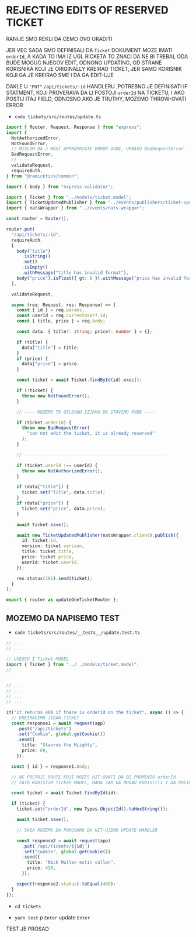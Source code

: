 # REJECTING EDITS OF RESERVED TICKET

RANIJE SMO REKLI DA CEMO OVO URADITI

JER VEC SADA SMO DEFINISALI DA `Ticket` DOKUMENT MOZE IMATI `orderId`, A KADA TO IMA IZ UGL RICKETA TO ZNACI DA NE BI TREBAL ODA BUDE MOGUC NJEGOV EDIT, ODNONO UPDATING, OD STRANE KORISNIKA KOJI JE ORIGINALLY KREIRAO TICKET, JER SAMO KORISNIK KOJI GA JE KREIRAO SME I DA GA EDIT-UJE

DAKLE U `"PUT"` `/api/tickets/:id` HANDLERU ,POTREBNO JE DEFINISATI IF STATMENT, KOJI PROVERAVA DA LI POSTOJI `orderId` NA TICKETU, I AKO POSTIJ ITAJ FIELD, ODNOSNO AKO JE TRUTHY, MOZEMO THROW-OVATI ERROR

- `code tickets/src/routes/update.ts`

```ts
import { Router, Request, Response } from "express";
import {
  NotAuthorizedError,
  NotFoundError,
  // MISLIM DA J MOST APPROPRIATE ERROR OVDE, UPRAVO BadRequestError
  BadRequestError,
  // -----
  validateRequest,
  requireAuth,
} from "@ramicktick/common";

import { body } from "express-validator";

import { Ticket } from "../models/ticket.model";
import { TicketUpdatedPublisher } from "../events/publishers/ticket-updated-publisher";
import { natsWrapper } from "../events/nats-wrapper";

const router = Router();

router.put(
  "/api/tickets/:id",
  requireAuth,
  [
    body("title")
      .isString()
      .not()
      .isEmpty()
      .withMessage("title has invalid format"),
    body("price").isFloat({ gt: 0 }).withMessage("price has invalid format"),
  ],

  validateRequest,

  async (req: Request, res: Response) => {
    const { id } = req.params;
    const userId = req.currentUser?.id;
    const { title, price } = req.body;

    const data: { title?: string; price?: number } = {};

    if (title) {
      data["title"] = title;
    }
    if (price) {
      data["price"] = price;
    }

    const ticket = await Ticket.findById(id).exec();

    if (!ticket) {
      throw new NotFoundError();
    }

    // ---- MOZEMO TU USLOVNU IZJAVU DA STAVIMO OVDE ----

    if (ticket.orderId) {
      throw new BadRequestError(
        "can not edit the ticket, it is already reserved"
      );
    }

    // ------------------------------------------------------

    if (ticket.userId !== userId) {
      throw new NotAuthorizedError();
    }

    if (data["title"]) {
      ticket.set("title", data.title);
    }
    if (data["price"]) {
      ticket.set("price", data.price);
    }

    await ticket.save();

    await new TicketUpdatedPublisher(natsWrapper.client).publish({
      id: ticket.id,
      version: ticket.version,
      title: ticket.title,
      price: ticket.price,
      userId: ticket.userId,
    });

    res.status(201).send(ticket);
  }
);

export { router as updateOneTicketRouter };
```

## MOZEMO DA NAPISEMO TEST

- `code tickets/src/routes/__tests__/update.test.ts`

```ts
// ...
// ...

// UVESCU I Ticket MODEL
import { Ticket } from "../../models/ticket.model";
//


// ...
// ...
// ...
// ...

it("it returns 400 if there is orderId on the ticket", async () => {
  // KREIRACEMO JEDAN TICKET
  const response1 = await request(app)
    .post("/api/tickets")
    .set("Cookie", global.getCookie())
    .send({
      title: "Stavros the Miighty",
      price: 69,
    });

  const { id } = response1.body;

  // NE POSTOJI ROUTE KOJI MOZES HIT-OVATI DA BI PROMENIO orderId
  // ZATO KORISTIM Ticket MODEL, MADA SAM GA MOGAO KORISTITI I DA KREIRAM RICKET ALI NEMA VEZE

  const ticket = await Ticket.findById(id);

  if (ticket) {
    ticket.set("orderId", new Types.ObjectId().toHexString());

    await ticket.save();

    // SADA MOZEMO DA POKUSAMO DA HIT-UJEMO UPDATE HANDLER

    const response2 = await request(app)
      .put(`/api/tickets/${id}`)
      .set("Cookie", global.getCookie())
      .send({
        title: "Nick Mullen estin cullen",
        price: 420,
      });

    expect(response2.status).toEqual(400);
  }
});
```

- `cd tickets`

- `yarn test` p `Enter` update `Enter`

TEST JE PROSAO

